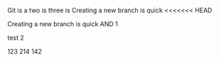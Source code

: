 Git is a 
two is 
three is
Creating a new branch is quick
<<<<<<< HEAD

Creating a new branch is quick AND
1
>>>

test 2

123
214
142

